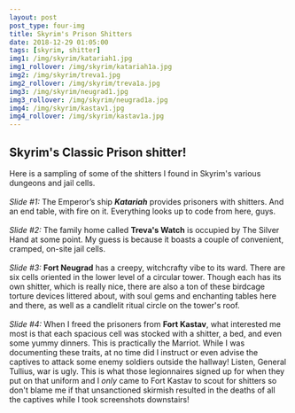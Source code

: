 ```yaml
---
layout: post
post_type: four-img
title: Skyrim's Prison Shitters
date: 2018-12-29 01:05:00
tags: [skyrim, shitter]
img1: /img/skyrim/katariah1.jpg
img1_rollover: /img/skyrim/katariah1a.jpg
img2: /img/skyrim/treva1.jpg
img2_rollover: /img/skyrim/treva1a.jpg
img3: /img/skyrim/neugrad1.jpg
img3_rollover: /img/skyrim/neugrad1a.jpg
img4: /img/skyrim/kastav1.jpg
img4_rollover: /img/skyrim/kastav1a.jpg
---
```

## Skyrim's Classic Prison shitter!

Here is a sampling of some of the shitters I found in Skyrim's various dungeons and jail cells.
<br><br>
*Slide #1:* The Emperor’s ship ***Katariah*** provides prisoners with shitters. And an end table, with fire on it. Everything looks up to code from here, guys.
<br><br>
*Slide #2:* The family home called **Treva's Watch** is occupied by The Silver Hand at some point. My guess is because it boasts a couple of convenient, cramped, on-site jail cells.
<br><br>
*Slide #3:* **Fort Neugrad** has a creepy, witchcrafty vibe to its ward. There are six cells oriented in the lower level of a circular tower. Though each has its own shitter, which is really nice, there are also a ton of these birdcage torture devices littered about, with soul gems and enchanting tables here and there, as well as a candlelit ritual circle on the tower's roof.
<br><br>
*Slide #4:* When I freed the prisoners from **Fort Kastav**, what interested me most is that each spacious cell was stocked with a shitter, a bed, and even some yummy dinners. This is practically the Marriot. While I was documenting these traits, at no time did I instruct or even advise the captives to attack some enemy soldiers outside the hallway! Listen, General Tullius, war is ugly. This is what those legionnaires signed up for when they put on that uniform and I *only* came to Fort Kastav to scout for shitters so don't blame me if that unsanctioned skirmish resulted in the deaths of all the captives while I took screenshots downstairs!
